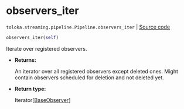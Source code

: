 # observers_iter
`toloka.streaming.pipeline.Pipeline.observers_iter` | [Source code](https://github.com/Toloka/toloka-kit/blob/v1.2.2/src/streaming/pipeline.py#L214)

```python
observers_iter(self)
```

Iterate over registered observers.


* **Returns:**

  An iterator over all registered observers except deleted ones.
Might contain observers scheduled for deletion and not deleted yet.

* **Return type:**

  Iterator\[[BaseObserver](toloka.streaming.observer.BaseObserver.md)\]
